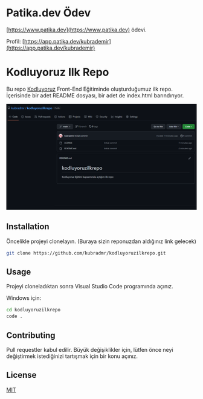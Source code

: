 # Patika.dev Ödev
[https://www.patika.dev](https://www.patika.dev) ödevi. 

Profil: [https://app.patika.dev/kubrademir](https://app.patika.dev/kubrademir)

# Kodluyoruz Ilk Repo

Bu repo [Kodluyoruz](https://www.kodluyoruz.org) Front-End Eğitiminde oluşturduğumuz ilk repo. İçerisinde bir adet README dosyası, bir adet de index.html barındırıyor.

![github](images/github.png)

## Installation

Öncelikle projeyi clonelayın. (Buraya sizin reponuzdan aldığınız link gelecek)

```bash
git clone https://github.com/kubradmr/kodluyoruzilkrepo.git
```

## Usage

Projeyi cloneladıktan sonra Visual Studio Code programında açınız.

Windows için:
```bash
cd kodluyoruzilkrepo
code .
```

## Contributing
Pull requestler kabul edilir. Büyük değişiklikler için, lütfen önce neyi değiştirmek istediğinizi tartışmak için bir konu açınız.


## License
[MIT](https://choosealicense.com/licenses/mit/)